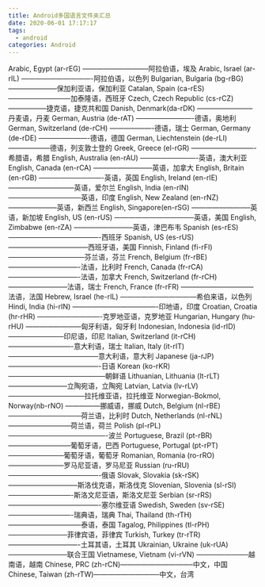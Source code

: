 ```yaml
---
title: Android多国语言文件夹汇总
date: 2020-06-01 17:17:17
tags:
  - android
categories: Android
---
```


Arabic, Egypt (ar-rEG) —————————–阿拉伯语，埃及 
Arabic, Israel (ar-rIL) ——————————-阿拉伯语，以色列 
Bulgarian, Bulgaria (bg-rBG) ———————保加利亚语，保加利亚 
Catalan, Spain (ca-rES) —————————加泰隆语，西班牙 
Czech, Czech Republic (cs-rCZ) —————–捷克语，捷克共和国 
Danish, Denmark(da-rDK) ————————丹麦语，丹麦 
German, Austria (de-rAT) ————————-德语，奥地利 
German, Switzerland (de-rCH) ——————-德语，瑞士 
German, Germany (de-rDE) ———————-德语，德国 
German, Liechtenstein (de-rLI) ——————德语，列支敦士登的 
Greek, Greece (el-rGR) —————————-希腊语，希腊 
English, Australia (en-rAU) ————————-英语，澳大利亚 
English, Canada (en-rCA) ————————–英语，加拿大 
English, Britain (en-rGB) —————————-英语，英国 
English, Ireland (en-rIE) —————————–英语，爱尔兰 
English, India (en-rIN) ——————————–英语，印度 
English, New Zealand (en-rNZ) ———————英语，新西兰 
English, Singapore(en-rSG) ————————–英语，新加坡 
English, US (en-rUS) ———————————–英语，美国 
English, Zimbabwe (en-rZA) ————————–英语，津巴布韦 
Spanish (es-rES) —————————————-西班牙 
Spanish, US (es-rUS) ———————————–西班牙语，美国 
Finnish, Finland (fi-rFI) ———————————芬兰语，芬兰 
French, Belgium (fr-rBE) ——————————-法语，比利时 
French, Canada (fr-rCA) ——————————-法语，加拿大 
French, Switzerland (fr-rCH) ————————–法语，瑞士 
French, France (fr-rFR) ——————————–法语，法国 
Hebrew, Israel (he-rIL) ———————————希伯来语，以色列 
Hindi, India (hi-rIN) ————————————-印地语，印度 
Croatian, Croatia (hr-rHR) —————————-克罗地亚语，克罗地亚 
Hungarian, Hungary (hu-rHU) ————————匈牙利语，匈牙利 
Indonesian, Indonesia (id-rID) ————————印尼语，印尼 
Italian, Switzerland (it-rCH) —————————-意大利语，瑞士 
Italian, Italy (it-rIT) —————————————意大利语，意大利 
Japanese (ja-rJP) —————————————-日语 
Korean (ko-rKR) ——————————————朝鲜语 
Lithuanian, Lithuania (lt-rLT) ————————–立陶宛语，立陶宛 
Latvian, Latvia (lv-rLV) ———————————拉托维亚语，拉托维亚 
Norwegian-Bokmol, Norway(nb-rNO) —————挪威语，挪威 
Dutch, Belgium (nl-rBE) ——————————–荷兰语，比利时 
Dutch, Netherlands (nl-rNL) —————————荷兰语，荷兰 
Polish (pl-rPL) ——————————————-波兰 
Portuguese, Brazil (pt-rBR) —————————葡萄牙语，巴西 
Portuguese, Portugal (pt-rPT) ————————葡萄牙语，葡萄牙 
Romanian, Romania (ro-rRO) ————————罗马尼亚语，罗马尼亚 
Russian (ru-rRU) —————————————-俄语 
Slovak, Slovakia (sk-rSK) ——————————斯洛伐克语，斯洛伐克 
Slovenian, Slovenia (sl-rSI) —————————-斯洛文尼亚语，斯洛文尼亚 
Serbian (sr-rRS) —————————————-塞尔维亚语 
Swedish, Sweden (sv-rSE) —————————-瑞典语，瑞典 
Thai, Thailand (th-rTH) ——————————–泰语，泰国 
Tagalog, Philippines (tl-rPH) ————————–菲律宾语，菲律宾 
Turkish, Turkey (tr-rTR) ——————————-土耳其语，土耳其 
Ukrainian, Ukraine (uk-rUA) ————————–联合王国 
Vietnamese, Vietnam (vi-rVN) ———————–越南语，越南 
Chinese, PRC (zh-rCN)——————————–中文，中国 
Chinese, Taiwan (zh-rTW)—————————–中文，台湾